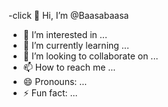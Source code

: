 -click 👋 Hi, I’m @Baasabaasa
- 👀 I’m interested in ...
- 🌱 I’m currently learning ...
- 💞️ I’m looking to collaborate on ...
- 📫 How to reach me ...
- 😄 Pronouns: ...
- ⚡ Fun fact: ...

<!---
Baasabaasa/Baasabaasa is a ✨ special ✨ repository because its `README.md` (this file) appears on your GitHub profile.
You can click the Preview link to take a look at your changes.
--->
